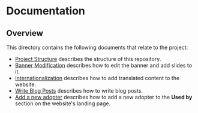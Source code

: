 # Documentation

## Overview

This directory contains the following documents that relate to the project:

* [Project Structure](./project-structure.md) describes the structure of this repository.
* [Banner Modification](./banner-modification.md) describes how to edit the banner and add slides to it.
* [Internationalization](./internationalization.md) describes how to add translated content to the website.
* [Write Blog Posts](./write-blog-posts.md) describes how to write blog posts.
* [Add a new adopter](./add-adopter.md) describes how to add a new adopter to the **Used by** section on the website's landing page.
